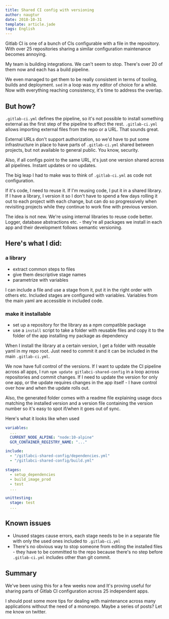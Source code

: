 ```yaml
---
title: Shared CI config with versioning
author: naugtur
date: 2018-10-31
template: article.jade
tags: English
---
```


Gitlab CI is one of a bunch of CIs configurable with a file in the repository. With over 25 repositories sharing a similar configuration maintenance becomes annoying.

<cut>

My team is building integrations. We can't seem to stop. There's over 20 of them now and each has a build pipeline.

We even managed to get them to be really consistent in terms of tooling, builds and deployment. `sed` in a loop was my editor of choice for a while. Now with everything reaching consistency, it's time to address the overlap.


## But how? 

`.gitlab-ci.yml` defines the pipeline, so it's not possible to install something external as the first step of the pipeline to affect the rest. `.gitlab-ci.yml` allows importing external files from the repo or a URL. That sounds great. 

External URLs don't support authorization, so we'd have to put some infrastructure in place to have parts of `.gitlab-ci.yml` shared between projects, but not available to general public. You know, security.

Also, if all configs point to the same URL, it's just one version shared across all pipelines. Instant updates or no updates.

The big leap I had to make was to think of `.gitlab-ci.yml` as code not configuration. 

If it's code, I need to reuse it. If I'm reusing code, I put it in a shared library. If I have a library, I version it so I don't have to spend a few days rolling it out to each project with each change, but can do so progressively when revisiting projects while they continue to work fine with previous version.

The idea is not new. We're using internal libraries to reuse code better. Logger, database abstractions etc. - they're all packages we install in each app and their development follows semantic versioning.

## Here's what I did:

### a library

- extract common steps to files
- give them descriptive stage names
- parametrize with variables

I can include a file and use a stage from it, put it in the right order with others etc.
Included stages are configured with variables. Variables from the main yaml are accessible in included code.

### make it installable

- set up a repository for the library as a npm compatible package
- use a `install` script to take a folder with reusable files and copy it to the folder of the app installing my package as dependency

When I install the library at a certain version, I get a folder with reusable yaml in my repo root. Just need to commit it and it can be included in the main `.gitlab-ci.yml`.

We now have full control of the versions. If I want to update the CI pipeline across all apps, I run `npm update gitlabci-shared-config` in a loop across repositories and commit changes. If I need to update the version for only one app, or the update requires changes in the app itself - I have control over how and when the update rolls out.

Also, the generated folder comes with a readme file explaining usage docs matching the installed version and a version file containing the version number so it's easy to spot if/when it goes out of sync.

Here's what it looks like when used

```yaml
variables:
  ...
  CURRENT_NODE_ALPINE: "node:10-alpine"
  GCR_CONTAINER_REGISTRY_NAME: "..."

include: 
  - "/gitlabci-shared-config/dependencies.yml"
  - "/gitlabci-shared-config/build.yml"

stages:
  - setup_dependencies
  - build_image_prod
  - test
  ...

unittesting:
  stage: test
  ...
```

## Known issues

- Unused stages cause errors, each stage needs to be in a separate file with only the used ones included to `.gitlab-ci.yml`
- There's no obvious way to stop someone from editing the installed files - they have to be committed to the repo because there's no step before `.gitlab-ci.yml` includes other than git commit.

## Summary

We've been using this for a few weeks now and It's proving useful for sharing parts of Gitlab CI configuration across 25 independent apps.  

I should post some more tips for dealing with maintenance across many applications without the need of a monorepo. Maybe a series of posts? Let me know on twitter.
